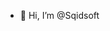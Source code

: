 - 👋 Hi, I’m @Sqidsoft

<!---
Sqidsoff/Sqidsoff is a ✨ special ✨ repository because its `README.md` (this file) appears on your GitHub profile.
You can click the Preview link to take a look at your changes.
--->
